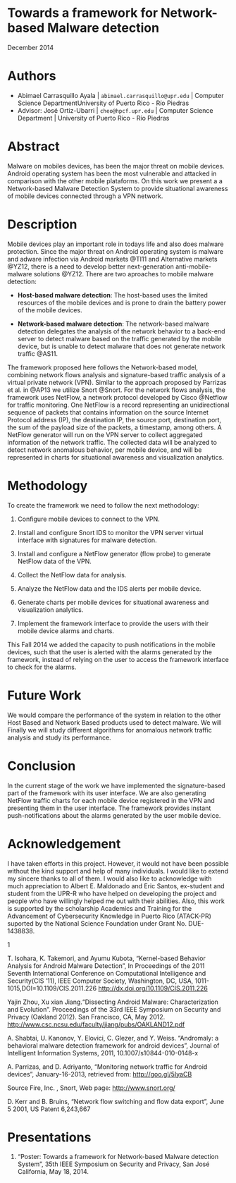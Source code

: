 Towards a framework for Network-based Malware detection
=
December 2014



Authors
===========
- Abimael Carrasquillo Ayala 
| `abimael.carrasquillo@upr.edu`
| Computer Science DepartmentUniversity of Puerto Rico - Río Piedras
- Advisor: José Ortiz-Ubarri
  | `cheo@hpcf.upr.edu`
  | Computer Science Department
  | University of Puerto Rico - Río Piedras


Abstract
===========
Malware on mobiles devices, has been the major threat on mobile devices.
Android operating system has been the most vulnerable and attacked in
comparison with the other mobile plataforms. On this work we present a a
Network-based Malware Detection System to provide situational awareness
of mobile devices connected through a VPN network.

Description
===========

Mobile devices play an important role in todays life and also does
malware protection. Since the major threat on Android operating system
is malware and adware infection via Android markets @TI11 and
Alternative markets @YZ12, there is a need to develop better
next-generation anti-mobile-malware solutions @YZ12. There are two
aproaches to mobile malware detection:

-   **Host-based malware detection**: The host-based uses the limited
    resources of the mobile devices and is prone to drain the battery
    power of the mobile devices.

-   **Network-based malware detection**: The network-based malware
    detection delegates the analysis of the network behavior to a
    back-end server to detect malware based on the traffic generated by
    the mobile device, but is unable to detect malware that does not
    generate network traffic @AS11.

The framework proposed here follows the Network-based model, combining
network flows analysis and signature-based traffic analysis of a virtual
private network (VPN). Similar to the approach proposed by Parrizas et
al. in @AP13 we utilize Snort @Snort. For the network flows analysis,
the framework uses NetFlow, a network protocol developed by Cisco
@Netflow for traffic monitoring. One NetFlow is a record representing an
unidirectional sequence of packets that contains information on the
source Internet Protocol address (IP), the destination IP, the source
port, destination port, the sum of the payload size of the packets, a
timestamp, among others. A NetFlow generator will run on the VPN server
to collect aggregated information of the network traffic. The collected
data will be analyzed to detect network anomalous behavior, per mobile
device, and will be represented in charts for situational awareness and
visualization analytics.

Methodology
===========

To create the framework we need to follow the next methodology:

1.  Configure mobile devices to connect to the VPN.

2.  Install and configure Snort IDS to monitor the VPN server virtual
    interface with signatures for malware detection.

3.  Install and configure a NetFlow generator (flow probe) to generate
    NetFlow data of the VPN.

4.  Collect the NetFlow data for analysis.

5.  Analyze the NetFlow data and the IDS alerts per mobile device.

6.  Generate charts per mobile devices for situational awareness and
    visualization analytics.

7.  Implement the framework interface to provide the users with their
    mobile device alarms and charts.

This Fall 2014 we added the capacity to push notifications in the mobile
devices, such that the user is alerted with the alarms generated by the
framework, instead of relying on the user to access the framework
interface to check for the alarms.

Future Work
===========

We would compare the performance of the system in relation to the other
Host Based and Network Based products used to detect malware. We will
Finally we will study different algorithms for anomalous network traffic
analysis and study its performance.

Conclusion
==========

In the current stage of the work we have implemented the signature-based
part of the framework with its user interface. We are also generating
NetFlow traffic charts for each mobile device registered in the VPN and
presenting them in the user interface. The framework provides instant
push-notifications about the alarms generated by the user mobile device.

Acknowledgement
===============

I have taken efforts in this project. However, it would not have been
possible without the kind support and help of many individuals. I would
like to extend my sincere thanks to all of them. I would also like to
acknowledge with much appreciation to Albert E. Maldonado and Eric
Santos, ex-student and student from the UPR-R who have helped on
developing the project and people who have willingly helped me out with
their abilities. Also, this work is supported by the scholarship
Academics and Training for the Advancement of Cybersecurity Knowledge in
Puerto Rico (ATACK-PR) suported by the National Science Foundation under
Grant No. DUE-1438838.

<span>1</span>

T. Isohara, K. Takemori, and Ayumu Kubota, “Kernel-based Behavior
Analysis for Android Malware Detection”, In Proceedings of the 2011
Seventh International Conference on Computational Intelligence and
Security(CIS ’11), IEEE Computer Society, Washington, DC, USA,
1011-1015,DOI=10.1109/CIS.2011.226
<http://dx.doi.org/10.1109/CIS.2011.226>

Yajin Zhou, Xu xian Jiang.“Dissecting Android Malware: Characterization
and Evolution”. Proceedings of the 33rd IEEE Symposium on Security and
Privacy (Oakland 2012). San Francisco, CA, May 2012.
<http://www.csc.ncsu.edu/faculty/jiang/pubs/OAKLAND12.pdf>

A. Shabtai, U. Kanonov, Y. Elovici, C. Glezer, and Y. Weiss. “Andromaly:
a behavioral malware detection framework for android devices”, Journal
of Intelligent Information Systems, 2011, 10.1007/s10844-010-0148-x

A. Parrizas, and D. Adriyanto, “Monitoring network traffic for Android
devices”, January-16-2013, retrieved from: <http://goo.gl/5IyaCB>

Source Fire, Inc. , Snort, Web page: <http://www.snort.org/>

D. Kerr and B. Bruins, “Network flow switching and flow data export”,
June 5 2001, US Patent 6,243,667

Presentations
=============

1.  “Poster: Towards a framework for Network-based Malware detection
    System”, 35th IEEE Symposium on Security and Privacy, San José
    California, May 18, 2014.

